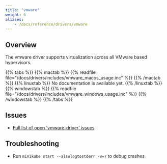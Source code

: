 ```yaml
---
title: "vmware"
weight: 6
aliases:
    - /docs/reference/drivers/vmware
---
```


## Overview

The vmware driver supports virtualization across all VMware based hypervisors.

{{% tabs %}}
{{% mactab %}}
{{% readfile file="/docs/drivers/includes/vmware_macos_usage.inc" %}}
{{% /mactab %}}
{{% linuxtab %}}
No documentation is available yet.
{{% /linuxtab %}}
{{% windowstab %}}
{{% readfile file="/docs/drivers/includes/vmware_windows_usage.inc" %}} 
{{% /windowstab %}}
{{% /tabs %}}

## Issues

* [Full list of open 'vmware-driver' issues](https://github.com/nholuongut/minikube/labels/co%2Fvmware-driver)

## Troubleshooting

* Run `minikube start --alsologtostderr -v=7` to debug crashes
